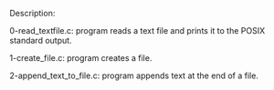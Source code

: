 Description:

0-read_textfile.c: program reads a text file and prints it to the POSIX standard output.

1-create_file.c: program creates a file.

2-append_text_to_file.c: program appends text at the end of a file.

